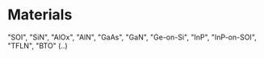 # Materials

"SOI",
"SiN",
"AlOx",
"AlN",
"GaAs",
"GaN",
"Ge-on-Si",
"InP",
"InP-on-SOI",
"TFLN",
"BTO"
(..)